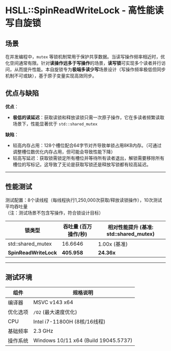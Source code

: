 # HSLL::SpinReadWriteLock - 高性能读写自旋锁

## 场景  
在并发编程中，`mutex` 等锁机制常用于保护共享数据。当读写操作频率相近时，优化空间通常有限。针对**读操作远多于写操作**的场景，**读写锁**可实现多个读者并行访问，从而提升性能。本自旋锁专为**极端多读少写**场景设计（写操作频率极低但同步机制不可或缺），基于原子变量实现高效同步。

## 优点与缺陷  
**优点**：  
- **极低的读延迟**：获取读锁和释放读锁只需一次原子操作，它在多读者频繁读取场景下，性能显著优于 `std::shared_mutex`  

**缺陷**：  
- 较高内存占用：128个槽位配合64字节对齐导致单锁占用8KB内存。（可通过调整槽位数优化内存占用，但可能会导致性能下降） 
- 较高写延迟：获取锁需锁定所有槽位并等待所有读者退出，解锁需要移除所有槽位的写标记，这导致了无论是获取写锁还是释放写锁都有较高延迟。

---

## 性能测试  
测试配置：8个读线程（每线程执行1,250,000次获取/释放读锁操作），10次测试平均吞吐量  
（注：测试场景不包含写操作，符合锁设计目标）  

| 锁类型               | 吞吐量 (百万操作/秒) | 相对性能提升 (基准: std::shared_mutex) |  
|----------------------|---------------------|----------------------------------------|  
| std::shared_mutex  | 16.6646            | 1.00x (基准)                          |  
| **SpinReadWriteLock** | **405.958**       | **24.36x**                            |  

---

## 测试环境  
| 组件         | 规格说明                         |  
|--------------|----------------------------------|  
| 编译器       | MSVC v143 x64                    |  
| 优化选项     | `/O2` (最大速度优化)             |  
| CPU          | Intel i7-11800H (8核/16线程)     |  
| 基础频率     | 2.3 GHz                          |  
| 操作系统     | Windows 10/11 x64 (Build 19045.5737) |  




